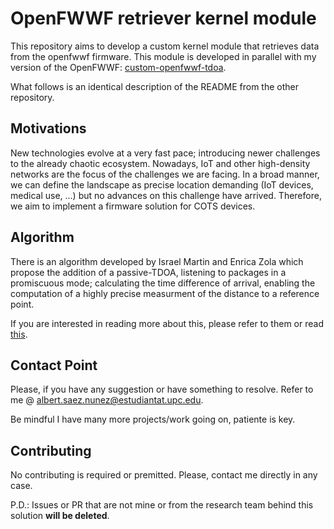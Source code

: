 # OpenFWWF retriever kernel module

This repository aims to develop a custom kernel module that retrieves data from the openfwwf firmware. This module is developed in parallel with my version of the OpenFWWF: [custom-openfwwf-tdoa](https://github.com/as43z/custom-openfwwf-tdoa).

What follows is an identical description of the README from the other repository.

## Motivations

New technologies evolve at a very fast pace; introducing newer challenges to the already chaotic ecosystem. Nowadays, IoT and other high-density networks are the focus of the challenges we are facing. In a broad manner, we can define the landscape as precise location demanding (IoT devices, medical use, ...) but no advances on this challenge have arrived. Therefore, we aim to implement a firmware solution for COTS devices.

## Algorithm

There is an algorithm developed by Israel Martin and Enrica Zola which propose the addition of a passive-TDOA, listening to packages in a promiscuous mode; calculating the time difference of arrival, enabling the computation of a highly precise measurment of the distance to a reference point.

If you are interested in reading more about this, please refer to them or read [this](https://www.mdpi.com/2079-9292/9/8/1193).

## Contact Point

Please, if you have any suggestion or have something to resolve. Refer to me @ [albert.saez.nunez@estudiantat.upc.edu](mailto://albert.saez.nunez@estudiantat.upc.edu).

Be mindful I have many more projects/work going on, patiente is key.

## Contributing

No contributing is required or premitted. Please, contact me directly in any case.

P.D.: Issues or PR that are not mine or from the research team behind this solution **will be deleted**.
